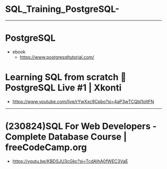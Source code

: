 # SQL_Training_PostgreSQL-

<hr />

# PostgreSQL
- ebook
  - https://www.postgresqltutorial.com/

# Learning SQL from scratch 🔴 PostgreSQL Live #1 | Xkonti
- https://www.youtube.com/live/rYwXxc9Cpbo?si=4aP3wTCQbl1oItFN

<hr>

# (230824)SQL For Web Developers - Complete Database Course | freeCodeCamp.org
- https://youtu.be/KBDSJU3cGkc?si=TcdAlhA0fWEC3VaE
